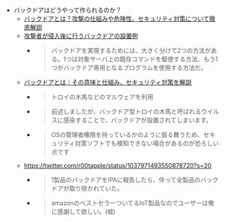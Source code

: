 - バックドアはどうやって作られるのか？
  - [バックドアとは？攻撃の仕組みや危険性、セキュリティ対策について徹底解説](https://cybersecurity-jp.com/column/23148)
  - [攻撃者が侵入後に行うバックドアの設置例](https://www.atmarkit.co.jp/ait/articles/0212/25/news001.html)
    - > バックドアを実現するためには、大きく分けて2つの方法がある。1つは対象サーバ上の既存コマンドを駆使する方法、もう1つがバックドア専用となるプログラムを使用する方法だ。
  - [バックドアとは｜その意味と仕組み、セキュリティ対策を解説](https://securitynavi.jp/1078)
    - > トロイの木馬などのマルウェアを利用
    - > 前述しましたが、バックドア型トロイの木馬と呼ばれるウイルスに感染することで、バックドアが設置されてしまいます。
    - > OSの管理者権限を持っているかのように振る舞うため、セキュリティ対策ソフトでも検知できない場合があるのが恐ろしい点です
  - https://twitter.com/r00tapple/status/1037971493550878720?s=20
    - > 1製品のバックドアをIPAに報告したら、伴って全製品のバックドアが取り除かれていた。
    - > amazonのベストセラーついてるIoT製品なのでユーザーは俺に感謝して欲しい。(嘘)